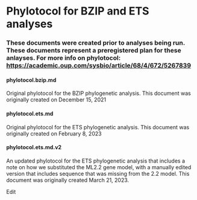 # Phylotocol for BZIP and ETS analyses

### These documents were created prior to analyses being run. These documents represent a preregistered plan for these anlayses. For more info on phylotocol: https://academic.oup.com/sysbio/article/68/4/672/5267839

#### phylotocol.bzip.md

Original phylotocol for the BZIP phylogenetic analysis. This document was originally created on December 15, 2021

#### phylotocol.ets.md

Original phylotocol for the ETS phylogenetic analysis. This document was originally created on February 8, 2023

#### phylotocol.ets.md.v2

An updated phylotocol for the ETS phylogenetic analysis that includes a note on how we substituted the ML2.2 gene model, with a manually edited version that includes sequence that was missing from the 2.2 model. This document was originally created March 21, 2023.

Edit 

